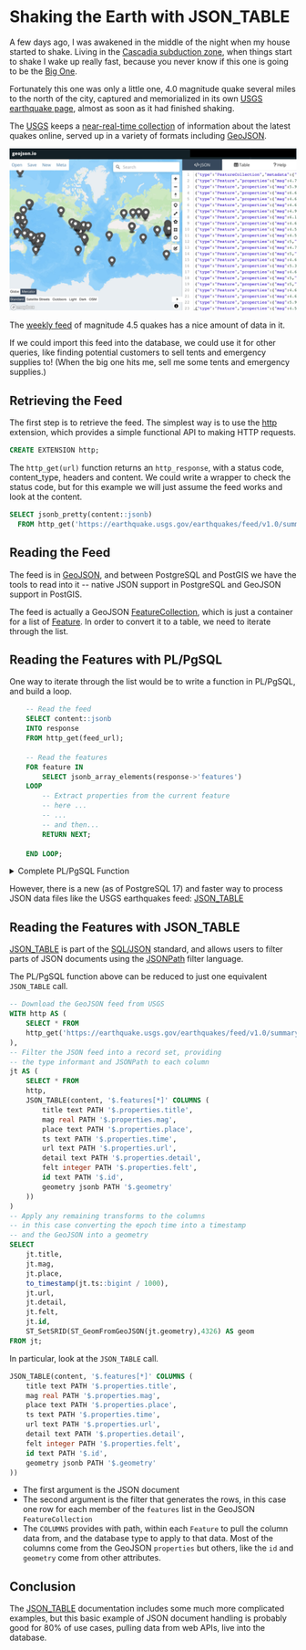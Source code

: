 # Shaking the Earth with JSON_TABLE

A few days ago, I was awakened in the middle of the night when my house started to shake. Living in the [Cascadia subduction zone](https://www.pnsn.org/outreach/earthquakesources/csz), when things start to shake I wake up really fast, because you never know if this one is going to be the [Big One](https://www.newyorker.com/magazine/2015/07/20/the-really-big-one).

Fortunately this one was only a little one, 4.0 magnitude quake several miles to the north of the city, captured and memorialized in its own [USGS earthquake page](https://earthquake.usgs.gov/earthquakes/eventpage/uw62050041/executive), almost as soon as it had finished shaking.

The [USGS](https://earthquake.usgs.gov) keeps a [near-real-time collection](https://earthquake.usgs.gov/earthquakes/feed/) of information about the latest quakes online, served up in a variety of formats including [GeoJSON](https://earthquake.usgs.gov/earthquakes/feed/v1.0/geojson.php).

![](geojsonio.jpg)

The [weekly feed](https://earthquake.usgs.gov/earthquakes/feed/v1.0/summary/4.5_week.geojson) of magnitude 4.5 quakes has a nice amount of data in it.

If we could import this feed into the database, we could use it for other queries, like finding potential customers to sell tents and emergency supplies to! (When the big one hits me, sell me some tents and emergency supplies.)

## Retrieving the Feed

The first step is to retrieve the feed. The simplest way is to use the [http](https://github.com/pramsey/pgsql-http) extension, which provides a simple functional API to making HTTP requests. 

```sql
CREATE EXTENSION http;
```

The `http_get(url)` function returns an `http_response`, with a status code, content_type, headers and content. We could write a wrapper to check the status code, but for this example we will just assume the feed works and look at the content.

```sql
SELECT jsonb_pretty(content::jsonb) 
  FROM http_get('https://earthquake.usgs.gov/earthquakes/feed/v1.0/summary/4.5_week.geojson');
```

## Reading the Feed

The feed is in [GeoJSON](https://datatracker.ietf.org/doc/html/rfc7946), and between PostgreSQL and PostGIS we have the tools to read into it -- native JSON support in PostgreSQL and GeoJSON support in PostGIS.

The feed is actually a GeoJSON [FeatureCollection](https://datatracker.ietf.org/doc/html/rfc7946#section-3.3), which is just a container for a list of [Feature](https://datatracker.ietf.org/doc/html/rfc7946#section-3.2). In order to convert it to a table, we need to iterate through the list.

## Reading the Features with PL/PgSQL

One way to iterate through the list would be to write a function in PL/PgSQL, and build a loop.

```sql
    -- Read the feed
    SELECT content::jsonb
    INTO response
    FROM http_get(feed_url);

    -- Read the features
    FOR feature IN
        SELECT jsonb_array_elements(response->'features')
    LOOP
        -- Extract properties from the current feature
        -- here ...
        -- ...
        -- and then...
        RETURN NEXT;

    END LOOP;
```

<details><summary>Complete PL/PgSQL Function</summary>

```sql
CREATE OR REPLACE FUNCTION earthquakes(feed_url TEXT)
RETURNS TABLE(
    title TEXT,
    mag REAL,
    place TEXT,
    ts TIMESTAMPTZ,
    url TEXT,
    detail TEXT,
    felt INTEGER,
    id TEXT,
    geom geometry(Point, 4326)
) AS
$$
DECLARE
    response JSONB;
    feature JSONB;
    props JSONB;
BEGIN
    -- Fetch the GeoJSON file from the provided URL using the HTTP extension
    SELECT content::jsonb
    INTO response
    FROM http_get(feed_url);

    -- Extract features array from GeoJSON
    FOR feature IN
        SELECT jsonb_array_elements(response->'features')
    LOOP
        -- Extract properties from the current feature
        props := feature->'properties';

        -- Return each feature's geometry and properties
        place  := props->>'place';
        mag    := props->>'mag';
        title  := props->>'title';
        ts     := to_timestamp((props->>'time')::bigint / 1000);
        url    := props->>'url';
        detail := props->>'detail';
        felt   := props->>'felt';
        id     := feature->>'id';
        geom   := ST_SetSRID(ST_GeomFromGeoJSON(feature->>'geometry'),4326);

        RETURN NEXT;

    END LOOP;
END;
$$ LANGUAGE 'plpgsql';
```
</details>

However, there is a new (as of PostgreSQL 17) and faster way to process JSON data files like the USGS earthquakes feed: [JSON_TABLE](https://www.postgresql.org/docs/current/functions-json.html#FUNCTIONS-SQLJSON-TABLE)

## Reading the Features with JSON_TABLE

[JSON_TABLE](https://www.postgresql.org/docs/current/functions-json.html#FUNCTIONS-SQLJSON-TABLE) is part of the [SQL/JSON](https://www.iso.org/standard/78937.html) standard, and allows users to filter parts of JSON documents using the [JSONPath](https://www.ietf.org/archive/id/draft-goessner-dispatch-jsonpath-00.html) filter language.

The PL/PgSQL function above can be reduced to just one equivalent `JSON_TABLE` call.

```sql
-- Download the GeoJSON feed from USGS 
WITH http AS (
    SELECT * FROM 
    http_get('https://earthquake.usgs.gov/earthquakes/feed/v1.0/summary/4.5_week.geojson') 
),
-- Filter the JSON feed into a record set, providing
-- the type informant and JSONPath to each column
jt AS (
    SELECT * FROM
    http, 
    JSON_TABLE(content, '$.features[*]' COLUMNS (
        title text PATH '$.properties.title',
        mag real PATH '$.properties.mag',
        place text PATH '$.properties.place',
        ts text PATH '$.properties.time',
        url text PATH '$.properties.url',
        detail text PATH '$.properties.detail',
        felt integer PATH '$.properties.felt',
        id text PATH '$.id',
        geometry jsonb PATH '$.geometry'
    ))
)
-- Apply any remaining transforms to the columns
-- in this case converting the epoch time into a timestamp
-- and the GeoJSON into a geometry
SELECT 
    jt.title, 
    jt.mag, 
    jt.place, 
    to_timestamp(jt.ts::bigint / 1000),
    jt.url, 
    jt.detail, 
    jt.felt, 
    jt.id,
    ST_SetSRID(ST_GeomFromGeoJSON(jt.geometry),4326) AS geom
FROM jt;
```

In particular, look at the `JSON_TABLE` call.

```sql
JSON_TABLE(content, '$.features[*]' COLUMNS (
    title text PATH '$.properties.title',
    mag real PATH '$.properties.mag',
    place text PATH '$.properties.place',
    ts text PATH '$.properties.time',
    url text PATH '$.properties.url',
    detail text PATH '$.properties.detail',
    felt integer PATH '$.properties.felt',
    id text PATH '$.id',
    geometry jsonb PATH '$.geometry'
))
```

* The first argument is the JSON document
* The second argument is the filter that generates the rows, in this case one row for each member of the `features` list in the GeoJSON `FeatureCollection`
* The `COLUMNS` provides with path, within each `Feature` to pull the column data from, and the database type to apply to that data. Most of the columns come from the GeoJSON `properties` but others, like the `id` and `geometry` come from other attributes.

## Conclusion

The [JSON_TABLE](https://www.postgresql.org/docs/current/functions-json.html#FUNCTIONS-SQLJSON-TABLE) documentation includes some much more complicated examples, but this basic example of JSON document handling is probably good for 80% of use cases, pulling data from web APIs, live into the database.











